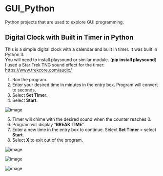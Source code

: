 # GUI_Python
Python projects that are used to explore GUI programming.


## Digital Clock with Built in Timer in Python

This is a simple digital clock with a calendar and built in timer. It was built in Python 3.  
You will need to install playsound or similar module. (**pip install playsound**)  
I used a Star Trek TNG sound effect for the timer: https://www.trekcore.com/audio/   

1. Run the program.
2. Enter your desired time in minutes in the entry box. Program will convert to seconds.
3. Select **Set Timer**.
4. Select **Start**.


![image](https://user-images.githubusercontent.com/68202736/87608580-2d52c200-c6b5-11ea-8226-0bd4e4e0805c.png)


5. Timer will chime with the desired sound when the counter reaches 0. 
6. Program will display “**BREAK TIME**”.
7. Enter a new time in the entry box to continue. Select **Set Timer** > select **Start**. 
8. Select **X** to exit out of the program.


![image](https://user-images.githubusercontent.com/68202736/87608669-62f7ab00-c6b5-11ea-9130-8bb6b6f00c3c.png)


![image](https://user-images.githubusercontent.com/68202736/88468927-82ee5200-ce9f-11ea-8233-55579b098c1a.png)



![image](https://user-images.githubusercontent.com/68202736/88468917-6520ed00-ce9f-11ea-9a78-013c500f3233.png)




